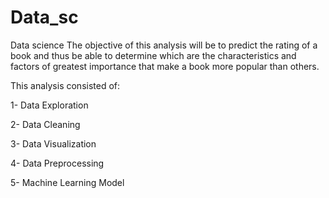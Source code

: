 # Data_sc
Data science 
The objective of this analysis will be to predict the rating of a book and thus be able 
to determine which are the characteristics and factors of greatest importance that make 
a book more popular than others.

This analysis consisted of:

1- Data Exploration

2- Data Cleaning

3- Data Visualization

4- Data Preprocessing

5- Machine Learning Model
